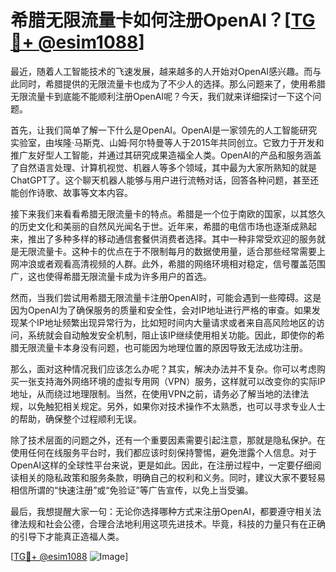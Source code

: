# 希腊无限流量卡如何注册OpenAI？[[TG💪+ @esim1088](https://t.me/s/esim1088)]

最近，随着人工智能技术的飞速发展，越来越多的人开始对OpenAI感兴趣。而与此同时，希腊提供的无限流量卡也成为了不少人的选择。那么问题来了，使用希腊无限流量卡到底能不能顺利注册OpenAI呢？今天，我们就来详细探讨一下这个问题。

首先，让我们简单了解一下什么是OpenAI。OpenAI是一家领先的人工智能研究实验室，由埃隆·马斯克、山姆·阿尔特曼等人于2015年共同创立。它致力于开发和推广友好型人工智能，并通过其研究成果造福全人类。OpenAI的产品和服务涵盖了自然语言处理、计算机视觉、机器人等多个领域，其中最为大家所熟知的就是ChatGPT了。这个聊天机器人能够与用户进行流畅对话，回答各种问题，甚至还能创作诗歌、故事等文本内容。

接下来我们来看看希腊无限流量卡的特点。希腊是一个位于南欧的国家，以其悠久的历史文化和美丽的自然风光闻名于世。近年来，希腊的电信市场也逐渐成熟起来，推出了多种多样的移动通信套餐供消费者选择。其中一种非常受欢迎的服务就是无限流量卡。这种卡的优点在于不限制每月的数据使用量，适合那些经常需要上网冲浪或者观看高清视频的人群。此外，希腊的网络环境相对稳定，信号覆盖范围广，这也使得希腊无限流量卡成为许多用户的首选。

然而，当我们尝试用希腊无限流量卡注册OpenAI时，可能会遇到一些障碍。这是因为OpenAI为了确保服务的质量和安全性，会对IP地址进行严格的审查。如果发现某个IP地址频繁出现异常行为，比如短时间内大量请求或者来自高风险地区的访问，系统就会自动触发安全机制，阻止该IP继续使用相关功能。因此，即使你的希腊无限流量卡本身没有问题，也可能因为地理位置的原因导致无法成功注册。

那么，面对这种情况我们应该怎么办呢？其实，解决办法并不复杂。你可以考虑购买一张支持海外网络环境的虚拟专用网（VPN）服务，这样就可以改变你的实际IP地址，从而绕过地理限制。当然，在使用VPN之前，请务必了解当地的法律法规，以免触犯相关规定。另外，如果你对技术操作不太熟悉，也可以寻求专业人士的帮助，确保整个过程顺利无误。

除了技术层面的问题之外，还有一个重要因素需要引起注意，那就是隐私保护。在使用任何在线服务平台时，我们都应该时刻保持警惕，避免泄露个人信息。对于OpenAI这样的全球性平台来说，更是如此。因此，在注册过程中，一定要仔细阅读相关的隐私政策和服务条款，明确自己的权利和义务。同时，建议大家不要轻易相信所谓的“快速注册”或“免验证”等广告宣传，以免上当受骗。

最后，我想提醒大家一句：无论你选择哪种方式来注册OpenAI，都要遵守相关法律法规和社会公德，合理合法地利用这项先进技术。毕竟，科技的力量只有在正确的引导下才能真正造福人类。

[[TG💪+ @esim1088](https://t.me/s/esim1088) ![Image](https://i.postimg.cc/4NQfJmqS/Snipaste-2025-05-13-00-14-12.png)]